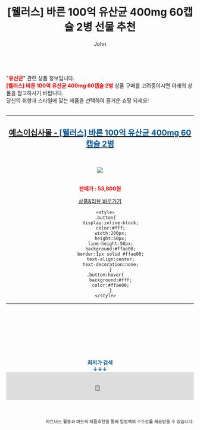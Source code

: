 ﻿---
layout: post
title:  "[웰러스] 바른 100억 유산균 400mg 60캡슐 2병 선물 추천"
author: John
categories: [ 유산균 ]
tags: [ 유산균, 유산균 추천, 유산균 효능, 유산균 먹는 시간, 유산균 영어로, 유산균 부작용, 유산균 특징, 유산균 종류, 유산균 과다복용, 유산균 효과 ]
image: https://shopping-phinf.pstatic.net/main_2869645/28696457829.jpg 
description: "[웰러스] 바른 100억 유산균 400mg 60캡슐 2병 선물 추천 관련 상품으로 가장 고객 선호도가 높은 제품입니다."
toc: true
toc_sticky: true
---

<br>
"<b><font color='#ff0000'>유산균</font></b>" 관련 상품 정보입니다.
<br>
<b><font color='#ff0000'>[웰러스] 바른 100억 유산균 400mg 60캡슐 2병</font></b> 상품 구매를 고려중이시면 아래의 상품을 참고하시기 바랍니다.
<br>
당신의 취향과 스타일에 맞는 제품을 선택하여 즐거운 쇼핑 되세요!
<br><br>
<hr>
<p>
    
<center><h2><a href="https://nico.kr/xYGhXY" target="_blank"><b>예스이십사몰 - <font color='#01579B'>[웰러스] 바른 100억 유산균 400mg 60캡슐 2병</font></b></a></h2><br>

<a href="https://nico.kr/xYGhXY" target="_blank"><img src="https://shopping-phinf.pstatic.net/main_2869645/28696457829.jpg"></a><br><br>

<b><font color='#ff0000'>판매가 : 53,800원 </font></b><br>

<a href="https://nico.kr/xYGhXY" target="_blank" class="button">상품&리뷰 바로가기</a><p>

        <style>
        .button{
            display:inline-block;
            color:#fff;
            width:200px;
            height:50px;
            line-height:50px;
            background:#ffae00;
            border:1px solid #ffae00;
            text-align:center;
            text-decoration:none;
            }
        .button:hover{
            background:#fff;
            color:#ffae00;
            }
        </style>

<hr>

<br><br><br><br><br><br><br>
<center><b><font color='#01579B' size='medium'>최저가 검색<br>
↓↓↓</font></b></center>
<center><iframe src="https://coupa.ng/b1Tbjx" width="100%" height="75" frameborder="0" scrolling="no" referrerpolicy="unsafe-url"></iframe></center>
<br><br>
<p>
<small>
    <div align="right">파트너스 활동과 애드픽 제품추천을 통해 일정액의 수수료를 제공받을 수 있습니다.</div>
</small>
</p>
